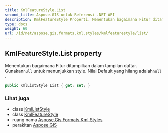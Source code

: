 ```yaml
---
title: KmlFeatureStyle.List
second_title: Aspose.GIS untuk Referensi .NET API
description: KmlFeatureStyle Properti. Menentukan bagaimana Fitur ditampilkan dalam tampilan daftar. Gunakannull untuk menunjukkan style. Nilai Default yang hilang adalahnull .
type: docs
weight: 60
url: /id/net/aspose.gis.formats.kml.styles/kmlfeaturestyle/list/
---
```

## KmlFeatureStyle.List property

Menentukan bagaimana Fitur ditampilkan dalam tampilan daftar. Gunakan`null` untuk menunjukkan style. Nilai Default yang hilang adalah`null` .

```csharp
public KmlListStyle List { get; set; }
```

### Lihat juga

* class [KmlListStyle](../../kmlliststyle/)
* class [KmlFeatureStyle](../)
* ruang nama [Aspose.Gis.Formats.Kml.Styles](../../kmlfeaturestyle/)
* perakitan [Aspose.GIS](../../../)


